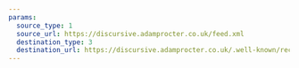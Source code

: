 ```yaml
---
params:
  source_type: 1
  source_url: https://discursive.adamprocter.co.uk/feed.xml
  destination_type: 3
  destination_url: https://discursive.adamprocter.co.uk/.well-known/recommendations.opml
---
```

